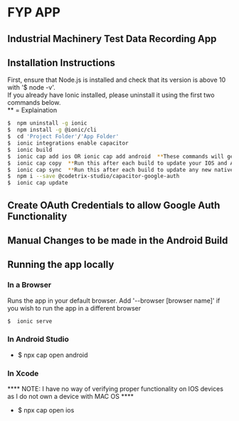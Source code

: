 # FYP APP

## Industrial Machinery Test Data Recording App

## Installation Instructions
First, ensure that Node.js is installed and check that its version is above 10 with '$ node -v'.   
If you already have Ionic installed, please uninstall it using the first two commands below.   
** = Explaination

```bash
$  npm uninstall -g ionic
$  npm install -g @ionic/cli
$  cd 'Project Folder'/'App Folder'
$  ionic integrations enable capacitor
$  ionic build
$  ionic cap add ios OR ionic cap add android  **These commands will generate IOS and Android compatible builds of the app.  Both of these can be run
$  ionic cap copy  **Run this after each build to update your IOS and Android builds with any new code
$  ionic cap sync  **Run this after each build to update any new native code
$  npm i --save @codetrix-studio/capacitor-google-auth
$  ionic cap update
```
## Create OAuth Credentials to allow Google Auth Functionality

## Manual Changes to be made in the Android Build
## Running the app locally

### In a Browser
Runs the app in your default browser.   Add '--browser [browser name]' if you wish to run the app in a different browser
```bash
$  ionic serve
```

### In Android Studio

+ $  npx cap open android

### In Xcode
****  NOTE:  I have no way of verifying proper functionality on IOS devices as I do not own a device with MAC OS  ****
+ $  npx cap open ios
